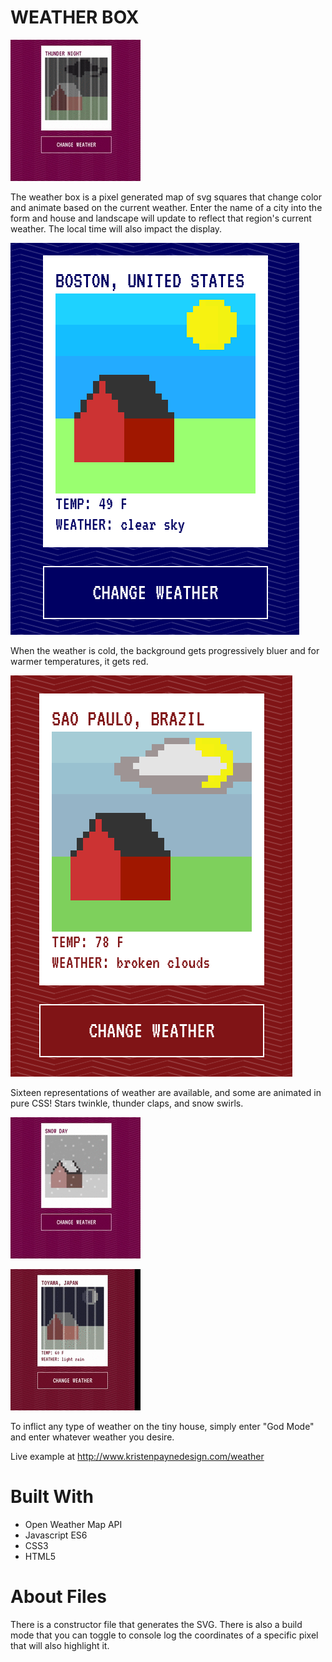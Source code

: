 # WEATHER BOX
![THUNDER](https://raw.githubusercontent.com/motorwolf/weather_box/master/docs/thunder-night.gif)

The weather box is a pixel generated map of svg squares that change color and animate based on the current weather. Enter the name of a city into the form and house and landscape will update to reflect that region's current weather. The local time will also impact the display.

![BOSTON CLEAR DAY](https://raw.githubusercontent.com/motorwolf/weather_box/master/docs/boston_clear.png)

When the weather is cold, the background gets progressively bluer and for warmer temperatures, it gets red.

![SAO PAULO CLOUDY DAY](https://raw.githubusercontent.com/motorwolf/weather_box/master/docs/sao_paulo_overcast.png)

Sixteen representations of weather are available, and some are animated in pure CSS! Stars twinkle, thunder claps, and snow swirls.

![SNOW DAY](https://raw.githubusercontent.com/motorwolf/weather_box/master/docs/snow-day.gif)

![TOYAMA NIGHT RAIN](https://raw.githubusercontent.com/motorwolf/weather_box/master/docs/night-rain-toyama.gif)

To inflict any type of weather on the tiny house, simply enter "God Mode" and enter whatever weather you desire.

Live example at http://www.kristenpaynedesign.com/weather

# Built With
* Open Weather Map API
* Javascript ES6
* CSS3
* HTML5

# About Files

There is a constructor file that generates the SVG. There is also a build mode that you can toggle to console log the coordinates of a specific pixel that will also highlight it.
